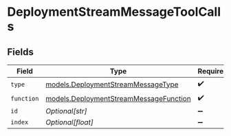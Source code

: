 # DeploymentStreamMessageToolCalls


## Fields

| Field                                                                                  | Type                                                                                   | Required                                                                               | Description                                                                            |
| -------------------------------------------------------------------------------------- | -------------------------------------------------------------------------------------- | -------------------------------------------------------------------------------------- | -------------------------------------------------------------------------------------- |
| `type`                                                                                 | [models.DeploymentStreamMessageType](../models/deploymentstreammessagetype.md)         | :heavy_check_mark:                                                                     | N/A                                                                                    |
| `function`                                                                             | [models.DeploymentStreamMessageFunction](../models/deploymentstreammessagefunction.md) | :heavy_check_mark:                                                                     | N/A                                                                                    |
| `id`                                                                                   | *Optional[str]*                                                                        | :heavy_minus_sign:                                                                     | N/A                                                                                    |
| `index`                                                                                | *Optional[float]*                                                                      | :heavy_minus_sign:                                                                     | N/A                                                                                    |